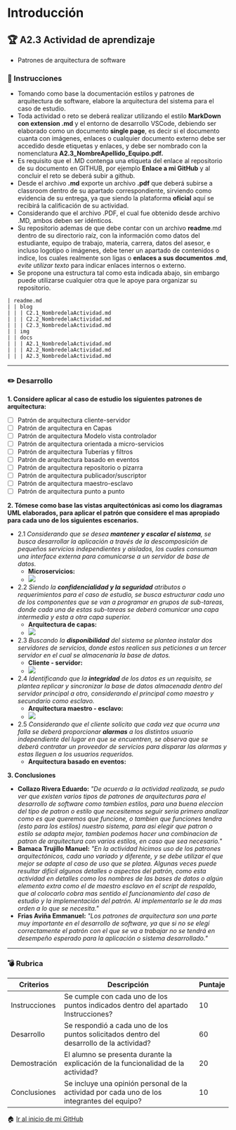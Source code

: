 # Introducción

## :trophy: A2.3 Actividad de aprendizaje

- Patrones de arquitectura de software

### :blue_book: Instrucciones

 - Tomando como base la documentación estilos y patrones de arquitectura de software, elabore la arquitectura del sistema para el caso de estudio.
 - Toda actividad o reto se deberá realizar utilizando el estilo **MarkDown con extension .md** y el entorno de desarrollo VSCode, debiendo ser elaborado como un documento **single page**, es decir si el documento cuanta con imágenes, enlaces o cualquier documento externo debe ser accedido desde etiquetas y enlaces, y debe ser nombrado con la nomenclatura **A2.3_NombreApellido_Equipo.pdf.**
- Es requisito que el .MD contenga una etiqueta del enlace al repositorio de su documento en GITHUB, por ejemplo **Enlace a mi GitHub** y al concluir el reto se deberá subir a github.
- Desde el archivo **.md** exporte un archivo **.pdf** que deberá subirse a classroom dentro de su apartado correspondiente, sirviendo como evidencia de su entrega, ya que siendo la plataforma **oficial** aquí se recibirá la calificación de su actividad.
- Considerando que el archivo .PDF, el cual fue obtenido desde archivo .MD, ambos deben ser idénticos.
- Su repositorio ademas de que debe contar con un archivo **readme**.md dentro de su directorio raíz, con la información como datos del estudiante, equipo de trabajo, materia, carrera, datos del asesor, e incluso logotipo o imágenes, debe tener un apartado de contenidos o indice, los cuales realmente son ligas o **enlaces a sus documentos .md**, _evite utilizar texto_ para indicar enlaces internos o externo.
- Se propone una estructura tal como esta indicada abajo, sin embargo puede utilizarse cualquier otra que le apoye para organizar su repositorio.

``` 
| readme.md
| | blog
| | | C2.1_NombredelaActividad.md
| | | C2.2_NombredelaActividad.md
| | | C2.3_NombredelaActividad.md
| | img
| | docs
| | | A2.1_NombredelaActividad.md
| | | A2.2_NombredelaActividad.md
| | | A2.3_NombredelaActividad.md
```
___

### :pencil2: Desarrollo

**1. Considere aplicar al caso de estudio los siguientes patrones de arquitectura:**
   
   - [ ] Patrón de arquitectura cliente-servidor
   - [ ] Patrón de arquitectura en Capas
   - [ ] Patrón de arquitectura Modelo vista controlador
   - [ ] Patrón de arquitectura orientada a micro-servicios
   - [ ] Patrón de arquitectura Tuberías y filtros
   - [ ] Patrón de arquitectura basado en eventos
   - [ ] Patrón de arquitectura repositorio o pizarra
   - [ ] Patrón de arquitectura publicador/suscriptor
   - [ ] Patrón de arquitectura maestro-esclavo
   - [ ] Patrón de arquitectura punto a punto

**2. Tómese como base las vistas arquitectónicas asi como los diagramas UML elaborados, para aplicar el patrón que considere el mas apropiado para cada uno de los siguientes escenarios.**
   
- 2.1 _Considerando que se desea **mantener y escalar el sistema**, se busca desarrollar la aplicación a través de la descomposición de pequeños servicios independientes y aislados, los cuales consuman una interface externa para comunicarse a un servidor de base de datos._
  - **Microservicios:**
  - ![](../img/A2.3/2.3.1/A2.3_2.11.drawio.png)
- 2.2 _Siendo la **confidencialidad y la seguridad** atributos o requerimientos para el caso de estudio, se busca estructurar cada uno de los componentes que se van a programar en grupos de sub-tareas, donde cada una de estas sub-tareas se deberá comunicar una capa intermedia y esta a otra capa superior._
  - **Arquitectura de capas:** 
  - ![](../img/A2.3/2.3.1/22.drawio.png)
- 2.3 _Buscando la **disponibilidad** del sistema se plantea instalar dos servidores de servicios, donde estos realicen sus peticiones a un tercer servidor en el cual se almacenaría la base de datos._
  - **Cliente - servidor:**
  - ![](../img/A2.3/2.3.1/A2.3_2.3.drawio.png) 
- 2.4 _Identificando que la **integridad** de los datos es un requisito,  se plantea replicar y sincronizar la base de datos almacenada dentro del servidor principal a otro, considerando el principal como maestro y secundario como esclavo._
  - **Arquitectura maestro - esclavo:**
  - ![](../img/A2.3/2.3.1/Mtro_Esc.drawio.png)
- 2.5 _Considerando que el cliente solicito que cada vez que ocurra una falla se deberá proporcionar **alarmas** a los distintos usuario independiente del lugar en que se encuentren, se observa que se deberá contratar un proveedor de servicios para disparar las alarmas y estas lleguen a los usuarios requeridos._
  - **Arquitectura basado en eventos:**


**3. Conclusiones**
- **Collazo Rivera Eduardo:** _"De acuerdo a la actividad realizada, se pudo ver que existen varios tipos de patrones de arquitecturas para el desarrollo de software como tambien estilos, para una buena eleccion del tipo de patron o estilo que necesitemos seguir seria primero analizar como es que queremos que funcione, o tambien que funciones tendra (esto para los estilos) nuestro sistema, para asi elegir que patron o estilo se adapta mejor, tambien podemos hacer una combinacion de patron de arquitectura con varios estilos, en caso que sea necesario."_
- **Bamaca Trujillo Manuel:** _"En la actividad hicimos uso de los patrones arquitectónicos, cada uno variado y diferente, y se debe utilizar el que mejor se adapte al caso de uso que se platea. Algunas veces puede resultar difícil algunos detalles o aspectos del patrón, como esta actividad en detalles como los nombres de las bases de datos o algún elemento extra como el de maestro esclavo en el script de respaldo, que al colocarlo cobra mas sentido el funcionamiento del caso de estudio y la implementación del patrón. Al implementarlo se le da mas orden a lo que se necesita."_
- **Frias Aviña Emmanuel:** _"Los patrones de arquitectura son una parte muy importante en el desarrollo de software, ya que si no se elegí correctamente el patrón con el que se va a trabajar no se tendrá en desempeño esperado para la aplicación o sistema desarrollado."_
___   
### :bomb: Rubrica

| Criterios     | Descripción                                                                                  | Puntaje |
| ------------- | -------------------------------------------------------------------------------------------- | ------- |
| Instrucciones | Se cumple con cada uno de los puntos indicados dentro del apartado Instrucciones?            | 10      |  | 5 |
| Desarrollo    | Se respondió a cada uno de los puntos solicitados dentro del desarrollo de la actividad?     | 60      |
| Demostración  | El alumno se presenta durante la explicación de la funcionalidad de la actividad?            | 20      |
| Conclusiones  | Se incluye una opinión personal de la actividad  por cada uno de los integrantes del equipo? | 10      |

:house: [Ir al inicio de mi GitHub](https://github.com/AlexBamaca/AnalisisB)